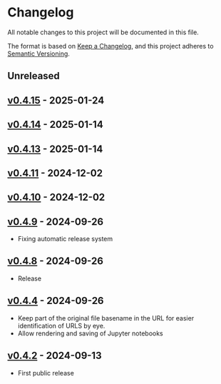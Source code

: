# Changelog

All notable changes to this project will be documented in this file.

The format is based on [Keep a Changelog](https://keepachangelog.com/en/1.0.0/),
and this project adheres to [Semantic Versioning](https://semver.org/spec/v2.0.0.html).

## Unreleased

## [v0.4.15](https://github.com/allenai/tinyhost/releases/tag/v0.4.15) - 2025-01-24

## [v0.4.14](https://github.com/allenai/tinyhost/releases/tag/v0.4.14) - 2025-01-14

## [v0.4.13](https://github.com/allenai/tinyhost/releases/tag/v0.4.11) - 2025-01-14

## [v0.4.11](https://github.com/allenai/tinyhost/releases/tag/v0.4.11) - 2024-12-02

## [v0.4.10](https://github.com/allenai/tinyhost/releases/tag/v0.4.10) - 2024-12-02

## [v0.4.9](https://github.com/allenai/tinyhost/releases/tag/v0.4.9) - 2024-09-26

- Fixing automatic release system

## [v0.4.8](https://github.com/allenai/tinyhost/releases/tag/v0.4.3) - 2024-09-26

- Release

## [v0.4.4](https://github.com/allenai/tinyhost/releases/tag/v0.4.4) - 2024-09-26

- Keep part of the original file basename in the URL for easier identification of URLS by eye.
- Allow rendering and saving of Jupyter notebooks

## [v0.4.2](https://github.com/allenai/tinyhost/releases/tag/v0.4.2) - 2024-09-13

- First public release
